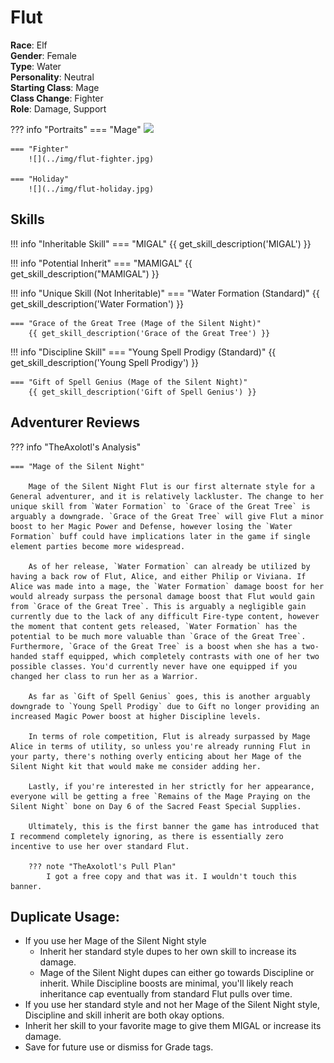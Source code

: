 # Flut

**Race**: Elf  
**Gender**: Female  
**Type**: Water  
**Personality**: Neutral  
**Starting Class**: Mage  
**Class Change**: Fighter  
**Role**: Damage, Support

??? info "Portraits"
    === "Mage"
        ![](../img/flut-mage.jpg)

    === "Fighter"
        ![](../img/flut-fighter.jpg)

    === "Holiday"
        ![](../img/flut-holiday.jpg)

## Skills

!!! info "Inheritable Skill"
    === "MIGAL"
        {{ get_skill_description('MIGAL') }}

!!! info "Potential Inherit"
    === "MAMIGAL"
        {{ get_skill_description("MAMIGAL") }}

!!! info "Unique Skill (Not Inheritable)"
    === "Water Formation (Standard)"
        {{ get_skill_description('Water Formation') }}

    === "Grace of the Great Tree (Mage of the Silent Night)"
        {{ get_skill_description('Grace of the Great Tree') }}
        
!!! info "Discipline Skill"
    === "Young Spell Prodigy (Standard)"
        {{ get_skill_description('Young Spell Prodigy') }}

    === "Gift of Spell Genius (Mage of the Silent Night)"
        {{ get_skill_description('Gift of Spell Genius') }}

## Adventurer Reviews

??? info "TheAxolotl's Analysis"

    === "Mage of the Silent Night"

        Mage of the Silent Night Flut is our first alternate style for a General adventurer, and it is relatively lackluster. The change to her unique skill from `Water Formation` to `Grace of the Great Tree` is arguably a downgrade. `Grace of the Great Tree` will give Flut a minor boost to her Magic Power and Defense, however losing the `Water Formation` buff could have implications later in the game if single element parties become more widespread.

        As of her release, `Water Formation` can already be utilized by having a back row of Flut, Alice, and either Philip or Viviana. If Alice was made into a mage, the `Water Formation` damage boost for her would already surpass the personal damage boost that Flut would gain from `Grace of the Great Tree`. This is arguably a negligible gain currently due to the lack of any difficult Fire-type content, however the moment that content gets released, `Water Formation` has the potential to be much more valuable than `Grace of the Great Tree`. Furthermore, `Grace of the Great Tree` is a boost when she has a two-handed staff equipped, which completely contrasts with one of her two possible classes. You'd currently never have one equipped if you changed her class to run her as a Warrior.

        As far as `Gift of Spell Genius` goes, this is another arguably downgrade to `Young Spell Prodigy` due to Gift no longer providing an increased Magic Power boost at higher Discipline levels.

        In terms of role competition, Flut is already surpassed by Mage Alice in terms of utility, so unless you're already running Flut in your party, there's nothing overly enticing about her Mage of the Silent Night kit that would make me consider adding her.

        Lastly, if you're interested in her strictly for her appearance, everyone will be getting a free `Remains of the Mage Praying on the Silent Night` bone on Day 6 of the Sacred Feast Special Supplies.

        Ultimately, this is the first banner the game has introduced that I recommend completely ignoring, as there is essentially zero incentive to use her over standard Flut.

        ??? note "TheAxolotl's Pull Plan"
            I got a free copy and that was it. I wouldn't touch this banner.

## Duplicate Usage:

* If you use her Mage of the Silent Night style
    * Inherit her standard style dupes to her own skill to increase its damage.
    * Mage of the Silent Night dupes can either go towards Discipline or inherit. While Discipline boosts are minimal, you'll likely reach inheritance cap eventually from standard Flut pulls over time.
* If you use her standard style and not her Mage of the Silent Night style, Discipline and skill inherit are both okay options.
* Inherit her skill to your favorite mage to give them MIGAL or increase its damage.
* Save for future use or dismiss for Grade tags.
